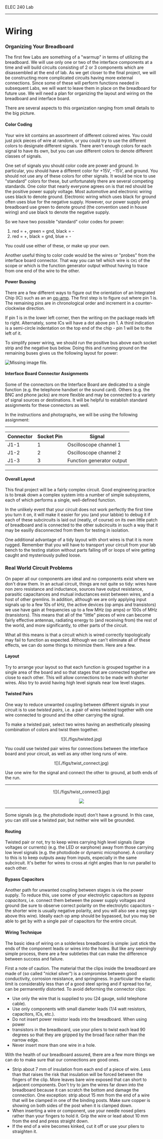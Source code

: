 ELEC 240 Lab

------------------------------------------------------------------------

Wiring
======

### Organizing Your Breadboard

The first few Labs are something of a "warmup" in terms of utilizing the
breadboard. We will use only one or two of the interface components at a time
and will build circuits consisting of 2 or 3 components which are disassembled
at the end of lab. As we get closer to the final project, we will be
constructing more complicated circuits having more external connections. Since
some of these will perform functions needed in subsequent Labs, we will want to
leave them in place on the breadboard for future use. We will need a plan for
organizing the layout and wiring on the breadboard and interface board.

There are several aspects to this organization ranging from small details to
the big picture.

#### Color Coding

Your wire kit contains an assortment of different colored wires. You could just
pick pieces of wire at random, or you could try to use the different colors to
designate different signals. There aren't enough colors for each signal to have
its own, but you can use different colors to denote different classes of
signals.

One set of signals you should color code are power and ground. In particular,
you should have a different color for $+15V$, $-15V$, and ground. You should
not use any of these colors for other signals. It would be nice to use
"standard" colors for these, but unfortunately there are several competing
standards. One color that nearly everyone agrees on is that red should be the
positive power supply voltage. Most automotive and electronic wiring uses black
to denote ground. Electronic wiring which uses black for ground often uses blue
for the negative supply. However, our power supply and breadboard use green to
denote ground (the convention used in house wiring) and use black to denote the
negative supply.

So we have two possible "standard" color codes for power: 

1. red = +, green = gnd, black = -
2. red = +, black = gnd, blue = - 

You could use either of these, or make up your own.

Another useful thing to color code would be the wires or "probes" from the
interface board connector. That way you can tell which wire is `CH1` of the
scope or which is the function generator output without having to trace from
one end of the wire to the other.

#### Power Bussing

There are a few different ways to figure out the orientation of an Integrated
Chip (IC) such as an an [op-amp](../misc_images/#741-op-amp).  The first step
is to figure out where pin 1 is. The remaining pins are in chronological order
and increment in a counter-clockwise direction.

If pin 1 is in the lower left corner, then the writing on the package reads
left to right. Alternately, some ICs will have a dot above pin 1.  A third
indication is a semi-circle indentation on the top end of the chip - pin 1 will
be to the left of it.

To simplify power wiring, we should run the positive bus above each socket
strip and the negative bus below. Doing this and running ground on the
remaining buses gives us the following layout for power:

![Missing image file.](./figs/img6.gif)

#### Interface Board Connector Assignments

Some of the connectors on the Interface Board are dedicated to a single
function (e.g. the telephone handset or the sound card). Others (e.g.
the BNC and phone jacks) are more flexible and may be connected to a
variety of signal sources or destinations. It will be helpful to
establish standard assignments for these connectors as well.

In the instructions and photographs, we will be using the following
assignment:

------------------------------------------------------------------------

| **Connector** | **Socket Pin** | **Signal** |
| ------------- | -------------- | ---------- |
| J1-1          | 1              | Oscilloscope channel 1 |
| J1-2          | 2              | Oscilloscope channel 2 |
| J1-3          | 3              | Function generator output |

------------------------------------------------------------------------

#### Overall Layout

This final project will be a fairly complex circuit. Good engineering practice
is to break down a complex system into a number of simple subsystems, each of
which performs a single, well-defined function.

In the unlikely event that your circuit does not work perfectly the first time
you turn it on, it will make it easier for you (and your labbie) to debug it if
each of these subcircuits is laid out (neatly, of course) on its own little
patch of breadboard and is connected to the other subcircuits in such a way
that it may be easilly disconnected from them for testing in isolation.

One additional advantage of a tidy layout with short wires is that it is more
rugged. Remember that you will have to transport your circuit from your lab
bench to the testing station without parts falling off or loops of wire getting
caught and mysteriously pulled loose.

### Real World Circuit Problems

On paper all our components are ideal and no components exist where we don't
draw them. In an actual circuit, things are not quite so tidy: wires have non
zero resistance and inductance, sources have output resistance, parasitic
capacitances and mutual inductances exist between wires, and a host of other
gremlins. In addition, although we are only applying input signals up to a few
10s of kHz, the active devices (op amps and transistors) we use have gain at
frequencies up to a few MHz (op amps) or 100s of MHz (transistors). This means
that all of the "little" pieces of wire can become fairly effective antennas,
radiating energy to (and receiving from) the rest of the world, and more
significantly, to other parts of the circuit.

What all this means is that a circuit which is wired correctly topologically
may fail to function as expected. Although we can't eliminate all of these
effects, we can do some things to minimize them.  Here are a few.

#### Layout

Try to arrange your layout so that each function is grouped together in a
single area of the board and so that stages that are connected together are
close to each other. This will allow connections to be made with shorter wires.
Also try to avoid having high level signals near low level stages.

#### Twisted Pairs

One way to reduce unwanted coupling between different signals in your circuit
is to use *twisted pairs*, i.e. a pair of wires twisted together with one wire
connected to ground and the other carrying the signal.

To make a twisted pair, select two wires having an aesthetically pleasing
combination of colors and twist them together.

<center>
![](./figs/twisted.jpg)
</center>

You could use twisted pair wires for connections between the interface board
and your circuit, as well as any other long runs of wire.

<center>
![](./figs/twist_connect.jpg)
</center>

Use one wire for the signal and connect the other to ground, at both ends of
the run.

------------------------------------------------------------------------

<center>
![](./figs/twist_connect3.jpg)

![](./figs/twist_connect4.jpg)
</center>

------------------------------------------------------------------------

Some signals (e.g. the photodiode input) don't have a ground. In this case, you
can still use a twisted pair, but neither wire will be grounded.

#### Routing

Twisted pair or not, try to keep wires carrying high level signals (large
voltages or currents) (e.g. the LED or earphone) away from those carrying low
level signals (e.g. the photodiode or dynamic microphone).  A corollary to this
is to keep outputs away from inputs, especially in the same subcircuit. It's
better for wires to cross at right angles than to run parallel to each other.

#### Bypass Capacitors

Another path for unwanted coupling between stages is via the power supply. To
reduce this, use some of your electrolytic capacitors as *bypass capacitors*,
i.e. connect them between the power supply voltages and ground (be sure to
observe correct polarity on the electrolytic capacitors - the shorter wire is
usually negative polarity, and you will also see a neg sign above this wire).
Ideally each op amp should be bypassed, but you may be able to get by with a
single pair of capacitors for the entire circuit.

#### Wiring Technique

The basic idea of wiring on a solderless breadboard is simple: just stick the
ends of the component leads or wires into the holes. But like any seemingly
simple process, there are a few subtleties that can make the difference between
success and failure.

First a note of caution. The material that the clips inside the breadboard are
made of (so called "nickel silver") is a compromise between good conductivity,
corrosion resistance, and springiness. In particular the elastic limit is
considerably less than of a good steel spring and if spread too far, can be
permanently distorted. To avoid deforming the connector clips:

- Use only the wire that is supplied to you (24 gauge, solid
  telephone cable).
- Use only components with small diameter leads (1/4 watt resistors,
  capacitors, ICs, etc.).
- Do not insert power resistor leads into the breadboard.  When using power
- transistors in the breadboard, use your pliers to
  twist each lead 90 degrees so that they are gripped by the broad face rather
  than the narrow edge.
- Never insert more than one wire in a hole.

With the health of our breadboard assured, there are a few more things we can
do to make sure that our connections are good ones.

- Strip about 7 mm of insulation from each end of a piece of wire.
  Less than that raises the risk that insulation will be forced between the
  fingers of the clip. More leaves bare wire exposed that can short to adjacent
  components. Don't try to jam the wires far down into the breadboard because
  it can scratch the bottom and damage the connection. One exception: strip
  about 15 mm from the end of a wire that will be clamped in one of the binding
  posts. Make sure copper is showing on both sides of the post when it is
  clamped down.
- When inserting a wire or component, use your needle nosed pliers
  rather than your fingers to hold it. Grip the wire or lead about 10 mm from
  the end and press straight down.
- If the end of a wire becomes kinked, cut it off or use your pliers
  to straighten it.
